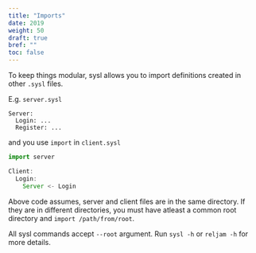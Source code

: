 ```yaml
---
title: "Imports"
date: 2019
weight: 50
draft: true
bref: ""
toc: false
---
```


To keep things modular, sysl allows you to import definitions created in other `.sysl` files.

E.g. `server.sysl`
```
Server:
  Login: ...
  Register: ...
```

and you use `import` in `client.sysl`

```js
import server

Client:
  Login:
    Server <- Login
```

Above code assumes, server and client files are in the same directory. If they are in different directories, you must have atleast a common root directory and `import /path/from/root`.

All sysl commands accept `--root` argument. Run `sysl -h` or `reljam -h` for more details.
